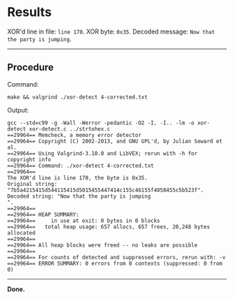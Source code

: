 Results
=======

XOR'd line in file: `line 170`.
XOR byte: `0x35`.
Decoded message: `Now that the party is jumping`.

* * *

Procedure
---------

Command:
```
make && valgrind ./xor-detect 4-corrected.txt
```

Output:
```
gcc --std=c99 -g -Wall -Werror -pedantic -O2 -I. -I.. -lm -o xor-detect xor-detect.c ../strtohex.c
==29964== Memcheck, a memory error detector
==29964== Copyright (C) 2002-2013, and GNU GPL'd, by Julian Seward et al.
==29964== Using Valgrind-3.10.0 and LibVEX; rerun with -h for copyright info
==29964== Command: ./xor-detect 4-corrected.txt
==29964== 
The XOR'd line is line 170, the byte is 0x35.
Original string: "7b5a4215415d544115415d5015455447414c155c46155f4058455c5b523f".
Decoded string: "Now that the party is jumping
".
==29964== 
==29964== HEAP SUMMARY:
==29964==     in use at exit: 0 bytes in 0 blocks
==29964==   total heap usage: 657 allocs, 657 frees, 20,248 bytes allocated
==29964== 
==29964== All heap blocks were freed -- no leaks are possible
==29964== 
==29964== For counts of detected and suppressed errors, rerun with: -v
==29964== ERROR SUMMARY: 0 errors from 0 contexts (suppressed: 0 from 0)
```

* * *

**Done.**

